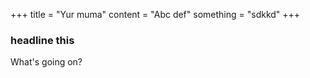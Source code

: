 +++
title = "Yur muma"
content = "Abc def"
something = "sdkkd"
+++

### headline this
What's going on?
